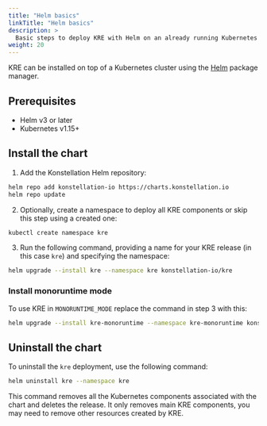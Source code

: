 ```yaml
---
title: "Helm basics"
linkTitle: "Helm basics"
description: >
  Basic steps to deploy KRE with Helm on an already running Kubernetes cluster.
weight: 20
---
```


KRE can be installed on top of a Kubernetes cluster using the [Helm](https://helm.sh/) package manager.

## Prerequisites

- Helm v3 or later
- Kubernetes v1.15+

## Install the chart

1. Add the Konstellation Helm repository:

```bash
helm repo add konstellation-io https://charts.konstellation.io
helm repo update
```

2. Optionally, create a namespace to deploy all KRE components or skip this step using a created one:

```bash
kubectl create namespace kre
```

3. Run the following command, providing a name for your KRE release (in this case `kre`) and specifying the namespace:

```bash
helm upgrade --install kre --namespace kre konstellation-io/kre
```

### Install monoruntime mode 

To use KRE in `MONORUNTIME_MODE` replace the command in step 3 with this: 

```bash
helm upgrade --install kre-monoruntime --namespace kre-monoruntime konstellation-io/kre-monoruntime 
```



## Uninstall the chart

To uninstall the `kre` deployment, use the following command:

```bash
helm uninstall kre --namespace kre
```

This command removes all the Kubernetes components associated with the chart and deletes the release. It only removes main KRE components, you may need to remove other resources created by KRE. 

